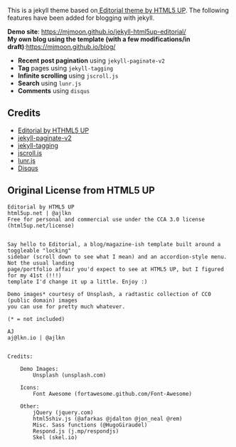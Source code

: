 This is a jekyll theme based on[ Editorial theme by HTML5 UP](https://html5up.net/editorial). The following features have been added for blogging with jekyll.

__Demo site__: https://mjmoon.github.io/jekyll-html5up-editorial/  
__My own blog using the template (with a few modifications/in draft)__:https://mjmoon.github.io/blog/

+   __Recent post pagination__ using `jekyll-paginate-v2`
+   __Tag__ pages using `jekyll-tagging`
+   __Infinite scrolling__ using `jscroll.js`
+   __Search__ using `lunr.js`
+   __Comments__ using `disqus`

## Credits

+   [Editorial by HTHML5 UP](https://html5up.net/editorial)
+   [jekyll-paginate-v2](https://github.com/sverrirs/jekyll-paginate-v2)
+   [jekyll-tagging](https://github.com/pattex/jekyll-tagging)
+   [jscroll.js](http://jscroll.com/)
+   [lunr.js](https://lunrjs.com/)
+   [Disqus](https://disqus.com/)

## Original License from HTML5 UP
```
Editorial by HTML5 UP
html5up.net | @ajlkn
Free for personal and commercial use under the CCA 3.0 license (html5up.net/license)


Say hello to Editorial, a blog/magazine-ish template built around a toggleable "locking"
sidebar (scroll down to see what I mean) and an accordion-style menu. Not the usual landing
page/portfolio affair you'd expect to see at HTML5 UP, but I figured for my 41st (!!!)
template I'd change it up a little. Enjoy :)

Demo images* courtesy of Unsplash, a radtastic collection of CC0 (public domain) images
you can use for pretty much whatever.

(* = not included)

AJ
aj@lkn.io | @ajlkn


Credits:

	Demo Images:
		Unsplash (unsplash.com)

	Icons:
		Font Awesome (fortawesome.github.com/Font-Awesome)

	Other:
		jQuery (jquery.com)
		html5shiv.js (@afarkas @jdalton @jon_neal @rem)
		Misc. Sass functions (@HugoGiraudel)
		Respond.js (j.mp/respondjs)
		Skel (skel.io)
```
